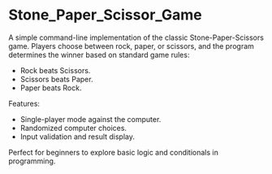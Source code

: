 # Stone_Paper_Scissor_Game

A simple command-line implementation of the classic Stone-Paper-Scissors game. Players choose between rock, paper, or scissors, and the program determines the winner based on standard game rules:

  - Rock beats Scissors.
  - Scissors beats Paper.
  - Paper beats Rock.

Features:
  - Single-player mode against the computer.
  - Randomized computer choices.
  - Input validation and result display.


Perfect for beginners to explore basic logic and conditionals in programming.

